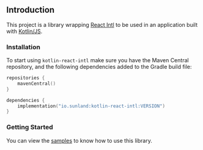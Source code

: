 ## Introduction

This project is a library wrapping [React Intl](https://github.com/yahoo/react-intl) to be used in an application 
built with [Kotlin/JS](https://kotlinlang.org/docs/reference/js-overview.html).

### Installation

To start using `kotlin-react-intl` make sure you have the Maven Central repository, and the following dependencies added to 
the Gradle build file:

```kotlin
repositories {
    mavenCentral()
}

dependencies {
    implementation("io.sunland:kotlin-react-intl:VERSION")
}
```

### Getting Started

You can view the [samples](https://github.com/sunlandx/kotlin-js-wrappers/tree/master/kotlin-react-intl/react-intl-samples) to know 
how to use this library.

